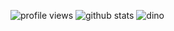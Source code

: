 ![profile views](https://komarev.com/ghpvc/?username=azizramdan)
![github stats](https://github-readme-stats.vercel.app/api?username=azizramdan&show_icons=true)
![dino](https://raw.githubusercontent.com/azizramdan/azizramdan/master/dino.gif)
